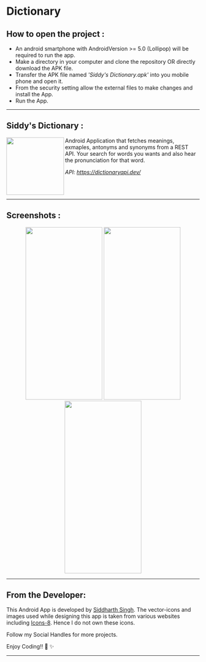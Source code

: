 # Dictionary

## How to open the project :

- An android smartphone with AndroidVersion >= 5.0 (Lollipop) will be required to run the app.
- Make a directory in your computer and clone the repository OR directly download the APK file.
- Transfer the APK file named *'Siddy's Dictionary.apk'* into you mobile phone and open it.
- From the security setting allow the external files to make changes and install the App.
- Run the App.
---

## Siddy's Dictionary :
<img align="left" width="150" height="150" src="https://user-images.githubusercontent.com/72121163/139620939-7b49e965-3ded-4a3b-a1c7-302565e13246.png">
<p>Android Application that fetches meanings, exmaples, antonyms and synonyms from a REST API. Your search for words you wants and also hear the pronunciation for that word.
  
  *API: https://dictionaryapi.dev/*
</p>

<br></br>

---

## Screenshots :

 <p align="center">
  <img width="200" height="450" src="https://user-images.githubusercontent.com/72121163/139621452-0a189d46-264c-478c-8f4a-077a9f3bae49.jpg">  
  <img width="200" height="450" src="https://user-images.githubusercontent.com/72121163/139621456-4baf3ba7-850f-41a1-9060-2c6aea9b18be.jpg">
  <img width="200" height="450" src="https://user-images.githubusercontent.com/72121163/139621464-0b58aa08-ac6f-4cff-907b-28ea62c5356e.jpg">
</p>

---

## From the Developer:

This Android App is developed by <a target="_blank" href="https://siddydevelops.github.io/">Siddharth Singh<a/>. The vector-icons and images used while designing this app is taken from various websites including <a target="_blank" href="https://icons8.com/">Icons-8<a/>. Hence I do not own these icons.

Follow my Social Handles for more projects.

Enjoy Coding!! 🚀 ✨

---
